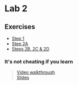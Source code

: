 # Lab 2

## Exercises

* [Step 1](/Lab_2/Lab2_Step_1.pdf)
* [Step 2A](/Lab_2/Lab2_Step_2A.pdf)
* [Steps 2B, 2C & 2D](/Lab_2/Lab2_Steps_2B_C_and_D.pdf)

### It's not cheating if you learn
> [Video walkthrough](/Lab_2/materials/lab2_edited.mp4)<br>
> [Slides](/Lab_2/materials/Lab_2.pdf)
